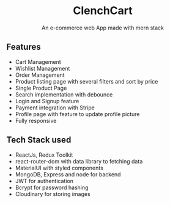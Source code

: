 <div align="center">

# ClenchCart

An e-commerce web App made with mern stack

</div>

## Features

-   Cart Management
-   Wishlist Management
-   Order Management
-   Product listing page with several filters and sort by price
-   Single Product Page
-   Search implementation with debounce
-   Login and Signup feature
-   Payment integration with Stripe
-   Profile page with feature to update profile picture
-   Fully responsive

## Tech Stack used

-   ReactJs, Redux Toolkit
-   react-router-dom with data library to fetching data
-   MaterialUI with styled components
-   MongoDB, Express and node for backend
-   JWT for authentication
-   Bcrypt for password hashing
-   Cloudinary for storing images
